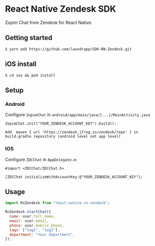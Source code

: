 # React Native Zendesk SDK

Zopim Chat from Zendesk for React Native.

## Getting started

`$ yarn add https://github.com/laundrapp/SDK-RN-Zendesk.git`

## iOS install

`$ cd ios && pod install`

## Setup

### Android

Configure `ZopimChat` in `android/app/main/java/[...]/MainActivity.java`

```
ZopimChat.init("YOUR_ZENDESK_ACCOUNT_KEY").build();
```

```
Add  maven { url 'https://zendesk.jfrog.io/zendesk/repo' } in build.gradle repository (android level not app level)
```

### IOS

Configure `ZDCChat` in `AppDelegate.m`:

```
#import <ZDCChat/ZDCChat.h>

[ZDCChat initializeWithAccountKey:@"YOUR_ZENDESK_ACCOUNT_KEY"];
```

## Usage

```javascript
import RnZendesk from "react-native-rn-zendesk";

RnZendesk.startChat({
  name: user.full_name,
  email: user.email,
  phone: user.mobile_phone,
  tags: ["tag1", "tag2"],
  department: "Your department",
});
```
